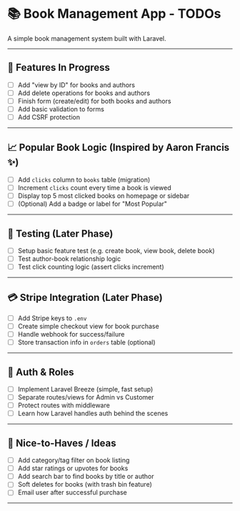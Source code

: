# 📚 Book Management App - TODOs

A simple book management system built with Laravel.

---

## 🔧 Features In Progress

- [ ] Add "view by ID" for books and authors
- [ ] Add delete operations for books and authors
- [ ] Finish form (create/edit) for both books and authors
- [ ] Add basic validation to forms
- [ ] Add CSRF protection

---

## 📈 Popular Book Logic (Inspired by Aaron Francis ✨)

- [ ] Add `clicks` column to `books` table (migration)
- [ ] Increment `clicks` count every time a book is viewed
- [ ] Display top 5 most clicked books on homepage or sidebar
- [ ] (Optional) Add a badge or label for "Most Popular"

---

## 🧪 Testing (Later Phase)

- [ ] Setup basic feature test (e.g. create book, view book, delete book)
- [ ] Test author-book relationship logic
- [ ] Test click counting logic (assert clicks increment)

---

## 💳 Stripe Integration (Later Phase)

- [ ] Add Stripe keys to `.env`
- [ ] Create simple checkout view for book purchase
- [ ] Handle webhook for success/failure
- [ ] Store transaction info in `orders` table (optional)

---

## 👤 Auth & Roles

- [ ] Implement Laravel Breeze (simple, fast setup)
- [ ] Separate routes/views for Admin vs Customer
- [ ] Protect routes with middleware
- [ ] Learn how Laravel handles auth behind the scenes

---

## 🧠 Nice-to-Haves / Ideas

- [ ] Add category/tag filter on book listing
- [ ] Add star ratings or upvotes for books
- [ ] Add search bar to find books by title or author
- [ ] Soft deletes for books (with trash bin feature)
- [ ] Email user after successful purchase

---

